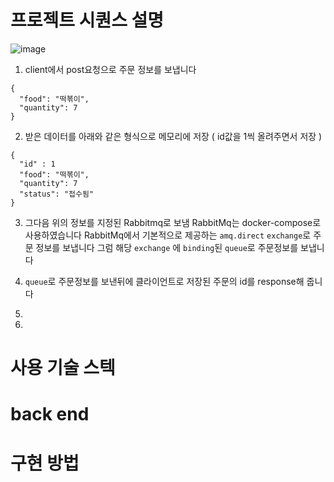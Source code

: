 # 프로젝트 시퀀스 설명
![image](https://github.com/user-attachments/assets/5673df17-b6ec-4866-b342-fcef08d42731)
1. client에서 post요청으로 주문 정보를 보냅니다
```
{
  "food": "떡볶이",
  "quantity": 7
}
```
2. 받은 데이터를 아래와 같은 형식으로 메모리에 저장
( id값을 1씩 올려주면서 저장 )
```
{
  "id" : 1
  "food": "떡볶이",
  "quantity": 7
  "status": "접수됨"
}
```

3. 그다음 위의 정보를 지정된 Rabbitmq로 보냄
RabbitMq는 docker-compose로 사용하였습니다
RabbitMq에서 기본적으로 제공하는 `amq.direct` `exchange`로 주문 정보를 보냅니다
그럼 해당 `exchange` 에 `binding`된 `queue`로 주문정보를 보냅니다

4. `queue`로 주문정보를 보낸뒤에 클라이언트로 저장된 주문의 id를 response해 줍니다

5. 
6. 


# 사용 기술 스텍

# back end

# 구현 방법

